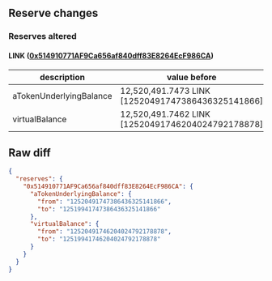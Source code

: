 ## Reserve changes

### Reserves altered

#### LINK ([0x514910771AF9Ca656af840dff83E8264EcF986CA](https://etherscan.io/address/0x514910771AF9Ca656af840dff83E8264EcF986CA))

| description | value before | value after |
| --- | --- | --- |
| aTokenUnderlyingBalance | 12,520,491.7473 LINK [12520491747386436325141866] | 12,519,941.7473 LINK [12519941747386436325141866] |
| virtualBalance | 12,520,491.7462 LINK [12520491746204024792178878] | 12,519,941.7462 LINK [12519941746204024792178878] |


## Raw diff

```json
{
  "reserves": {
    "0x514910771AF9Ca656af840dff83E8264EcF986CA": {
      "aTokenUnderlyingBalance": {
        "from": "12520491747386436325141866",
        "to": "12519941747386436325141866"
      },
      "virtualBalance": {
        "from": "12520491746204024792178878",
        "to": "12519941746204024792178878"
      }
    }
  }
}
```